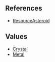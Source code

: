 ## References
  * [ResourceAsteroid](VanillaResourceAsteroid.md)

## Values
  * [Crystal](VanillaCrystal.md)
  * [Metal](VanillaMetal.md)